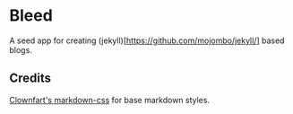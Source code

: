 # Bleed

A seed app for creating (jekyll)[https://github.com/mojombo/jekyll/] based blogs.

## Credits
[Clownfart's markdown-css](https://github.com/clownfart/Markdown-CSS) for base markdown styles.